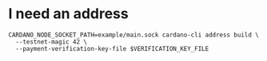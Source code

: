 
# I need an address

```
CARDANO_NODE_SOCKET_PATH=example/main.sock cardano-cli address build \
  --testnet-magic 42 \
  --payment-verification-key-file $VERIFICATION_KEY_FILE
```

